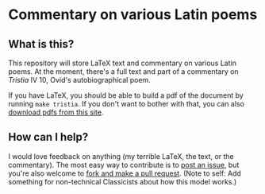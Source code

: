 # Commentary on various Latin poems

## What is this?

This repository will store LaTeX text and commentary on various Latin poems. At
the moment, there's a full text and part of a commentary on *Tristia* IV 10,
Ovid's autobiographical poem.

If you have LaTeX, you should be able to build a pdf of the document by running
`make tristia`. If you don't want to bother with that, you can also [download
pdfs from this site][pdf].

[pdf]: https://bitbucket.org/telemachus/varia-latina/downloads/

## How can I help?

I would love feedback on anything (my terrible LaTeX, the text, or the
commentary). The most easy way to contribute is to [post an issue][issue], but
you're also welcome to [fork and make a pull request][fork]. (Note to self: Add
something for non-technical Classicists about how this model works.)

[issue]: https://bitbucket.org/telemachus/varia-latina/issues?status=new&status=open
[fork]: https://bitbucket.org/telemachus/varia-latina/fork 

